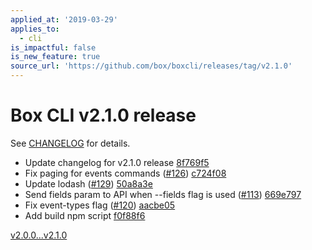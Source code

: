 ```yaml
---
applied_at: '2019-03-29'
applies_to:
  - cli
is_impactful: false
is_new_feature: true
source_url: 'https://github.com/box/boxcli/releases/tag/v2.1.0'
---
```


# Box CLI v2.1.0 release

See [CHANGELOG](https://github.com/box/boxcli/blob/master/CHANGELOG.md[#210](https://github.com/box/boxcli/pull/210)-2019-03-28) for details.

- Update changelog for v2.1.0 release  [8f769f5](https://github.com/box/boxcli/commit/8f769f5)
- Fix paging for events commands ([#126](https://github.com/box/boxcli/pull/126))  [c724f08](https://github.com/box/boxcli/commit/c724f08)
- Update lodash ([#129](https://github.com/box/boxcli/pull/129))  [50a8a3e](https://github.com/box/boxcli/commit/50a8a3e)
- Send fields param to API when --fields flag is used ([#113](https://github.com/box/boxcli/pull/113))  [669e797](https://github.com/box/boxcli/commit/669e797)
- Fix event-types flag ([#120](https://github.com/box/boxcli/pull/120))  [aacbe05](https://github.com/box/boxcli/commit/aacbe05)
- Add build npm script  [f0f88f6](https://github.com/box/boxcli/commit/f0f88f6)

[v2.0.0...v2.1.0](https://github.com/box/boxcli/compare/v2.0.0...v2.1.0)